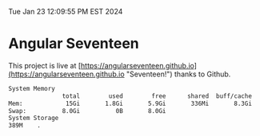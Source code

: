 Tue Jan 23 12:09:55 PM EST 2024

# Angular Seventeen


This project is live at [https://angularseventeen.github.io](https://angularseventeen.github.io "Seventeen!") thanks to Github.

```bash
System Memory
               total        used        free      shared  buff/cache   available
Mem:            15Gi       1.8Gi       5.9Gi       336Mi       8.3Gi        13Gi
Swap:          8.0Gi          0B       8.0Gi
System Storage
389M	.
